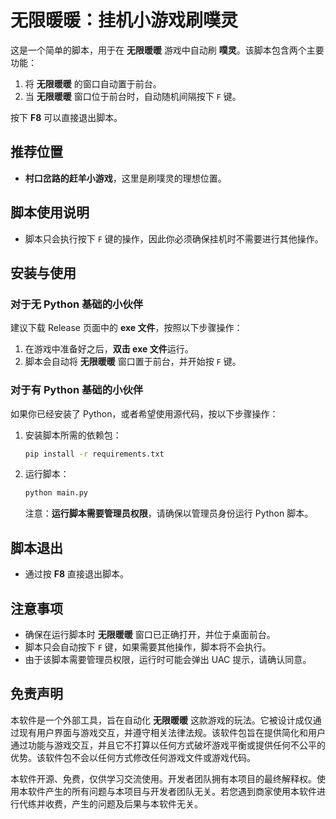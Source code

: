 # 无限暖暖：挂机小游戏刷噗灵

这是一个简单的脚本，用于在 **无限暖暖** 游戏中自动刷 **噗灵**。该脚本包含两个主要功能：

1. 将 **无限暖暖** 的窗口自动置于前台。
2. 当 **无限暖暖** 窗口位于前台时，自动随机间隔按下 `F` 键。

按下 **F8** 可以直接退出脚本。

## 推荐位置

- **村口岔路的赶羊小游戏**，这里是刷噗灵的理想位置。

## 脚本使用说明

- 脚本只会执行按下 `F` 键的操作，因此你必须确保挂机时不需要进行其他操作。

## 安装与使用

### 对于无 Python 基础的小伙伴

建议下载 Release 页面中的 **exe 文件**，按照以下步骤操作：

1. 在游戏中准备好之后，**双击 exe 文件**运行。
2. 脚本会自动将 **无限暖暖** 窗口置于前台，并开始按 `F` 键。

### 对于有 Python 基础的小伙伴

如果你已经安装了 Python，或者希望使用源代码，按以下步骤操作：

1. 安装脚本所需的依赖包：
    ```bash
    pip install -r requirements.txt
    ```

2. 运行脚本：
    ```bash
    python main.py
    ```

   注意：**运行脚本需要管理员权限**，请确保以管理员身份运行 Python 脚本。

## 脚本退出

- 通过按 **F8** 直接退出脚本。

## 注意事项

- 确保在运行脚本时 **无限暖暖** 窗口已正确打开，并位于桌面前台。
- 脚本只会自动按下 `F` 键，如果需要其他操作，脚本将不会执行。
- 由于该脚本需要管理员权限，运行时可能会弹出 UAC 提示，请确认同意。

## 免责声明

本软件是一个外部工具，旨在自动化 **无限暖暖** 这款游戏的玩法。它被设计成仅通过现有用户界面与游戏交互，并遵守相关法律法规。该软件包旨在提供简化和用户通过功能与游戏交互，并且它不打算以任何方式破坏游戏平衡或提供任何不公平的优势。该软件包不会以任何方式修改任何游戏文件或游戏代码。

本软件开源、免费，仅供学习交流使用。开发者团队拥有本项目的最终解释权。使用本软件产生的所有问题与本项目与开发者团队无关。若您遇到商家使用本软件进行代练并收费，产生的问题及后果与本软件无关。

